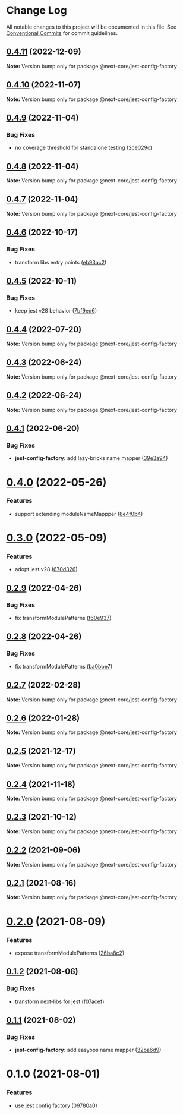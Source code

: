 # Change Log

All notable changes to this project will be documented in this file.
See [Conventional Commits](https://conventionalcommits.org) for commit guidelines.

## [0.4.11](https://github.com/easyops-cn/next-core/compare/@next-core/jest-config-factory@0.4.10...@next-core/jest-config-factory@0.4.11) (2022-12-09)

**Note:** Version bump only for package @next-core/jest-config-factory





## [0.4.10](https://github.com/easyops-cn/next-core/compare/@next-core/jest-config-factory@0.4.9...@next-core/jest-config-factory@0.4.10) (2022-11-07)

**Note:** Version bump only for package @next-core/jest-config-factory

## [0.4.9](https://github.com/easyops-cn/next-core/compare/@next-core/jest-config-factory@0.4.8...@next-core/jest-config-factory@0.4.9) (2022-11-04)

### Bug Fixes

- no coverage threshold for standalone testing ([2ce029c](https://github.com/easyops-cn/next-core/commit/2ce029c94f522b629a1aa3e87036e3a6099e1ea1))

## [0.4.8](https://github.com/easyops-cn/next-core/compare/@next-core/jest-config-factory@0.4.7...@next-core/jest-config-factory@0.4.8) (2022-11-04)

**Note:** Version bump only for package @next-core/jest-config-factory

## [0.4.7](https://github.com/easyops-cn/next-core/compare/@next-core/jest-config-factory@0.4.6...@next-core/jest-config-factory@0.4.7) (2022-11-04)

**Note:** Version bump only for package @next-core/jest-config-factory

## [0.4.6](https://github.com/easyops-cn/next-core/compare/@next-core/jest-config-factory@0.4.5...@next-core/jest-config-factory@0.4.6) (2022-10-17)

### Bug Fixes

- transform libs entry points ([eb93ac2](https://github.com/easyops-cn/next-core/commit/eb93ac234a7e8b888bf5210645ed3dd92995419f))

## [0.4.5](https://github.com/easyops-cn/next-core/compare/@next-core/jest-config-factory@0.4.4...@next-core/jest-config-factory@0.4.5) (2022-10-11)

### Bug Fixes

- keep jest v28 behavior ([7bf9ed6](https://github.com/easyops-cn/next-core/commit/7bf9ed68f4e5363a804ae47a5701deafc021bf0f))

## [0.4.4](https://github.com/easyops-cn/next-core/compare/@next-core/jest-config-factory@0.4.3...@next-core/jest-config-factory@0.4.4) (2022-07-20)

**Note:** Version bump only for package @next-core/jest-config-factory

## [0.4.3](https://github.com/easyops-cn/next-core/compare/@next-core/jest-config-factory@0.4.2...@next-core/jest-config-factory@0.4.3) (2022-06-24)

**Note:** Version bump only for package @next-core/jest-config-factory

## [0.4.2](https://github.com/easyops-cn/next-core/compare/@next-core/jest-config-factory@0.4.1...@next-core/jest-config-factory@0.4.2) (2022-06-24)

**Note:** Version bump only for package @next-core/jest-config-factory

## [0.4.1](https://github.com/easyops-cn/next-core/compare/@next-core/jest-config-factory@0.4.0...@next-core/jest-config-factory@0.4.1) (2022-06-20)

### Bug Fixes

- **jest-config-factory:** add lazy-bricks name mapper ([39e3a94](https://github.com/easyops-cn/next-core/commit/39e3a94b7e0b92fcfc1caa400e8a7c71d4866c9d))

# [0.4.0](https://github.com/easyops-cn/next-core/compare/@next-core/jest-config-factory@0.3.0...@next-core/jest-config-factory@0.4.0) (2022-05-26)

### Features

- support extending moduleNameMappper ([8e4f0b4](https://github.com/easyops-cn/next-core/commit/8e4f0b4d73a4957ff0db42f80ce3105ab259b3dd))

# [0.3.0](https://github.com/easyops-cn/next-core/compare/@next-core/jest-config-factory@0.2.9...@next-core/jest-config-factory@0.3.0) (2022-05-09)

### Features

- adopt jest v28 ([670d326](https://github.com/easyops-cn/next-core/commit/670d326ff9cc30b3b6d0da8fbbac445c0120d405))

## [0.2.9](https://github.com/easyops-cn/next-core/compare/@next-core/jest-config-factory@0.2.8...@next-core/jest-config-factory@0.2.9) (2022-04-26)

### Bug Fixes

- fix transformModulePatterns ([f60e937](https://github.com/easyops-cn/next-core/commit/f60e93787f030e72f15fcf45b1f6f0b2044a7f58))

## [0.2.8](https://github.com/easyops-cn/next-core/compare/@next-core/jest-config-factory@0.2.7...@next-core/jest-config-factory@0.2.8) (2022-04-26)

### Bug Fixes

- fix transformModulePatterns ([ba0bbe7](https://github.com/easyops-cn/next-core/commit/ba0bbe7d455bedb7571382cd493a2d4245902c51))

## [0.2.7](https://github.com/easyops-cn/next-core/compare/@next-core/jest-config-factory@0.2.6...@next-core/jest-config-factory@0.2.7) (2022-02-28)

**Note:** Version bump only for package @next-core/jest-config-factory

## [0.2.6](https://github.com/easyops-cn/next-core/compare/@next-core/jest-config-factory@0.2.5...@next-core/jest-config-factory@0.2.6) (2022-01-28)

**Note:** Version bump only for package @next-core/jest-config-factory

## [0.2.5](https://github.com/easyops-cn/next-core/compare/@next-core/jest-config-factory@0.2.4...@next-core/jest-config-factory@0.2.5) (2021-12-17)

**Note:** Version bump only for package @next-core/jest-config-factory

## [0.2.4](https://github.com/easyops-cn/next-core/compare/@next-core/jest-config-factory@0.2.3...@next-core/jest-config-factory@0.2.4) (2021-11-18)

**Note:** Version bump only for package @next-core/jest-config-factory

## [0.2.3](https://github.com/easyops-cn/next-core/compare/@next-core/jest-config-factory@0.2.2...@next-core/jest-config-factory@0.2.3) (2021-10-12)

**Note:** Version bump only for package @next-core/jest-config-factory

## [0.2.2](https://github.com/easyops-cn/next-core/compare/@next-core/jest-config-factory@0.2.1...@next-core/jest-config-factory@0.2.2) (2021-09-06)

**Note:** Version bump only for package @next-core/jest-config-factory

## [0.2.1](https://github.com/easyops-cn/next-core/compare/@next-core/jest-config-factory@0.2.0...@next-core/jest-config-factory@0.2.1) (2021-08-16)

**Note:** Version bump only for package @next-core/jest-config-factory

# [0.2.0](https://github.com/easyops-cn/next-core/compare/@next-core/jest-config-factory@0.1.2...@next-core/jest-config-factory@0.2.0) (2021-08-09)

### Features

- expose transformModulePatterns ([26ba8c2](https://github.com/easyops-cn/next-core/commit/26ba8c23aff411b584f42e4036704b48d411d1f5))

## [0.1.2](https://github.com/easyops-cn/next-core/compare/@next-core/jest-config-factory@0.1.1...@next-core/jest-config-factory@0.1.2) (2021-08-06)

### Bug Fixes

- transform next-libs for jest ([f07acef](https://github.com/easyops-cn/next-core/commit/f07acef850fbc08748ad22fd0bfd18e843318019))

## [0.1.1](https://github.com/easyops-cn/next-core/compare/@next-core/jest-config-factory@0.1.0...@next-core/jest-config-factory@0.1.1) (2021-08-02)

### Bug Fixes

- **jest-config-factory:** add easyops name mapper ([32ba6d9](https://github.com/easyops-cn/next-core/commit/32ba6d9acaa8a384a021996e28405549e9308ae7))

# 0.1.0 (2021-08-01)

### Features

- use jest config factory ([09780a0](https://github.com/easyops-cn/next-core/commit/09780a0976c97b537cbea44669cad51c855ae44a))
